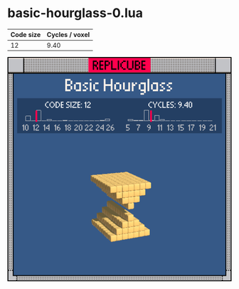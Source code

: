 # basic-hourglass-0.lua

| Code size | Cycles / voxel |
| --------- | -------------- |
| 12        | 9.40           |

![](basic-hourglass-0.png)
